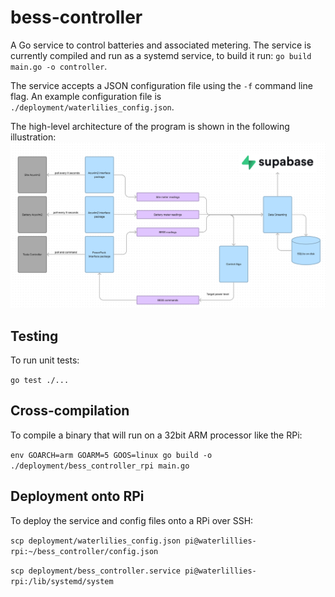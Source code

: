 
# bess-controller

A Go service to control batteries and associated metering. The service is currently compiled and run as a systemd service, to build it run: `go build main.go -o controller`.

The service accepts a JSON configuration file using the `-f` command line flag. An example configuration file is `./deployment/waterlilies_config.json`.

The high-level architecture of the program is shown in the following illustration: ![high_level](docs/high_level.png)


## Testing

To run unit tests:

`go test ./...`


## Cross-compilation

To compile a binary that will run on a 32bit ARM processor like the RPi:

`env GOARCH=arm GOARM=5 GOOS=linux go build -o ./deployment/bess_controller_rpi main.go`


## Deployment onto RPi

To deploy the service and config files onto a RPi over SSH:

`scp deployment/waterlilies_config.json pi@waterlillies-rpi:~/bess_controller/config.json`

`scp deployment/bess_controller.service pi@waterlillies-rpi:/lib/systemd/system`